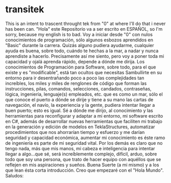 # transitek
This is an intent to trascent throught tek from "0" at where I'll do that i never has been can.
"Hola" este Repositorio va a ser escrito en ESPAÑOL, so I'm sorry, because my english is to bad.
Voy a iniciar desde "0" con nulos conocimientos de programación, sólo algunos esbozos aprendidos en "Basic" durante la carrera.
Quizás alguno pudiera ayudarme, cualquier ayuda es buena, sobre todo, cuándo te hechas a la mar, a nadar y nunca aprendiste a hacerlo.
Precisamente así me siento, pero voy a poner toda mi capacidad y ojalá aprenda rápido, depende a dónde me dirija.
Los conocimientos de Programación para Software, sobre todo, para el que existe y es "modificable", está tan ocultos que necesitas
Sambullirte en su entorno para ir desentrañando poco a poco las complejidades tan increíbles, los miles y miles de renglones de código
que forman las instrucciones, pilas, comandos, selecciones, candados, contraseñas, lógica, ingeniería, lenguaje(s) empleados, etc.
que es como un mar, sólo el que conoce el puerto a dónde se dirije y tiene a su mano las cartas de navegación, el navío, la experiencia
y la gente, pudiera intentar llegar a buen puerto; esto es igual.
Sé a dónde me dirijo, al conocimiento y las herramientas para reconfigurar y adaptar a mi entorno, mi software escrito en C#, además de desarrollar nuevas herramientas
que faciliten mi trabajo en la generación y edición de modelos en TeklaStructures, automatizar procedimientos que nos ahorrarían tiempo
y esfuerzo y me darían seguridad y capacidad económica, aumentar mi conocimiento es éste ramo de ingeniería es parte de mi seguridad vital.
Por los demás es claro que no tengo nada, más que mis manos, mi cabeza e inteligencia para intentar llegar a algo...que sé, será increíblemente
complejo, difícil, arduo, sobre todo que soy una persona, que trato de hacer equipo con aquéllos que se reflejen en mis aspiraciones y sueños.
Buena Suerte (a mi mismo) y a los que lean ésta corta introducción.
Creo que empezaré con el "Hola Mundo".
Saludos:
